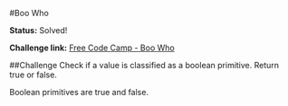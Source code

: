 #Boo Who

**Status:** Solved!

**Challenge link:** [Free Code Camp - Boo Who](https://www.freecodecamp.com/challenges/boo-who)

##Challenge
Check if a value is classified as a boolean primitive. Return true or false.

Boolean primitives are true and false.
